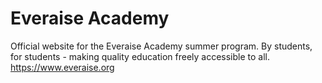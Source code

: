 # Everaise Academy
Official website for the Everaise Academy summer program. By students, for students - making quality education freely accessible to all. https://www.everaise.org
